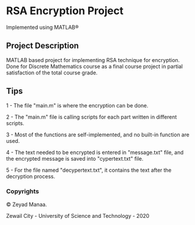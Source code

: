 # RSA Encryption Project
Implemented using MATLAB®
## Project Description 
MATLAB based project for implementing RSA technique for encryption.
Done for Discrete Mathematics course as a final course project in partial satisfaction of the total course grade.

## Tips
1 - The file "main.m" is where the encryption can be done.

2 - The "main.m" file is calling scripts for each part written in different scripts.

3 - Most of the functions are self-implemented, and no built-in function are used. 

4 - The text needed to be encrypted is entered in "message.txt" file, and the encrypted message is saved into "cypertext.txt" file. 

5 - For the file named "decypertext.txt", it contains the text after the decryption process.


### Copyrights
© Zeyad Manaa.

Zewail City - University of Science and Technology - 2020
